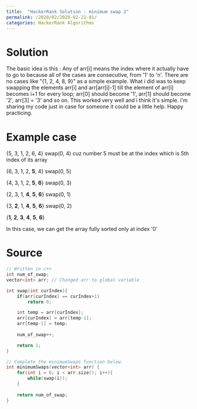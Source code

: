 ```yaml
---
title:  "HackerRank Solution : minimum swap 2"
permalink: /2020/02/2020-02-21-01/
categories: HackerRank Algorithms
---
```


# Solution
The basic idea is this : Any of arr[i] means the index where it actually have to go to because all of the cases are consecutive, 
from '1' to 'n'. There are no cases like "{1, 2, 4, 8, 9}" as a simple example. 
What i did was to keep swapping the elements arr[i] and arr[arr[i]-1] till the element of arr[i] becomes i+1 for every loop; 
arr[0] should become '1', arr[1] should become '2', arr[3] = '3' and so on. 
This worked very well and i think it's simple. i'm sharing my code just in case for someone it could be a little help. Happy practicing.

# Example case
{5, 3, 1, 2, 6, 4} swap(0, 4) cuz number 5 must be at the index which is 5th index of its array  

{6, 3, 1, 2, **5**, 4} swap(0, 5)  

{4, 3, 1, 2, **5**, **6**} swap(0, 3)  

{2, 3, 1, **4**, **5**, **6**} swap(0, 1)  

{3, **2**, 1, **4**, **5**, **6**} swap(0, 2)  

{**1**, **2**, **3**, **4**, **5**, **6**}

In this case, we can get the array fully sorted only at index '0'  

# Source
```cpp
// Written in c++
int num_of_swap;
vector<int> arr; // Changed arr to global variable

int swap(int curIndex){
    if(arr[curIndex] == curIndex+1)
        return 0;

    int temp = arr[curIndex];
    arr[curIndex] = arr[temp-1];
    arr[temp-1] = temp;
		
    num_of_swap++;

    return 1;
}

// Complete the minimumSwaps function below.
int minimumSwaps(vector<int> arr) {
    for(int i = 0; i < arr.size(); i++){
        while(swap(i));
    }
		
    return num_of_swap;
}
```